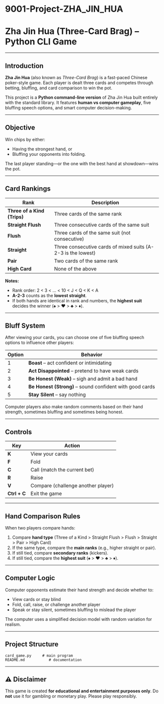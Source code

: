 # 9001-Project-ZHA_JIN_HUA


#  Zha Jin Hua (Three-Card Brag) – Python CLI Game

---

##  Introduction

**Zha Jin Hua** (also known as *Three-Card Brag*) is a fast-paced Chinese poker-style game.
Each player is dealt three cards and competes through betting, bluffing, and card comparison to win the pot.

This project is a **Python command-line version** of Zha Jin Hua built entirely with the standard library.
It features **human vs computer gameplay**, five bluffing speech options, and smart computer decision-making.

---

##  Objective

Win chips by either:

* Having the strongest hand, or
* Bluffing your opponents into folding.

The last player standing—or the one with the best hand at showdown—wins the pot.

---

##  Card Rankings

| Rank                        | Description                                                  |
| --------------------------- | ------------------------------------------------------------ |
| **Three of a Kind (Trips)** | Three cards of the same rank                                 |
| **Straight Flush**          | Three consecutive cards of the same suit                     |
| **Flush**                   | Three cards of the same suit (not consecutive)               |
| **Straight**                | Three consecutive cards of mixed suits (A-2-3 is the lowest) |
| **Pair**                    | Two cards of the same rank                                   |
| **High Card**               | None of the above                                            |

**Notes:**

* Rank order: 2 < 3 < … < 10 < J < Q < K < A
* **A-2-3** counts as the **lowest straight**.
* If both hands are identical in rank and numbers, the **highest suit** decides the winner (♠ > ♥ > ♣ > ♦).

---

##  Bluff System

After viewing your cards, you can choose one of five bluffing speech options to influence other players:

| Option | Behavior                                                 |
| ------ | -------------------------------------------------------- |
| 1      | **Boast** – act confident or intimidating                |
| 2      | **Act Disappointed** – pretend to have weak cards        |
| 3      | **Be Honest (Weak)** – sigh and admit a bad hand         |
| 4      | **Be Honest (Strong)** – sound confident with good cards |
| 5      | **Stay Silent** – say nothing                            |

Computer players also make random comments based on their hand strength, sometimes bluffing and sometimes being honest.

---

##  Controls

| Key          | Action                             |
| ------------ | ---------------------------------- |
| **K**        | View your cards                    |
| **F**        | Fold                               |
| **C**        | Call (match the current bet)       |
| **R**        | Raise                              |
| **V**        | Compare (challenge another player) |
| **Ctrl + C** | Exit the game                      |

---

##  Hand Comparison Rules

When two players compare hands:

1. Compare **hand type**
   (Three of a Kind > Straight Flush > Flush > Straight > Pair > High Card)
2. If the same type, compare the **main ranks** (e.g., higher straight or pair).
3. If still tied, compare **secondary ranks** (kickers).
4. If still tied, compare the **highest suit** (♠ > ♥ > ♣ > ♦).

---

##  Computer Logic

Computer opponents estimate their hand strength and decide whether to:

* View cards or stay blind
* Fold, call, raise, or challenge another player
* Speak or stay silent, sometimes bluffing to mislead the player

The computer uses a simplified decision model with random variation for realism.

---

##  Project Structure

```
card_game.py     # main program
README.md           # documentation
```

---

## ⚠️ Disclaimer

This game is created **for educational and entertainment purposes only**.
Do **not** use it for gambling or monetary play.
Please play responsibly.
